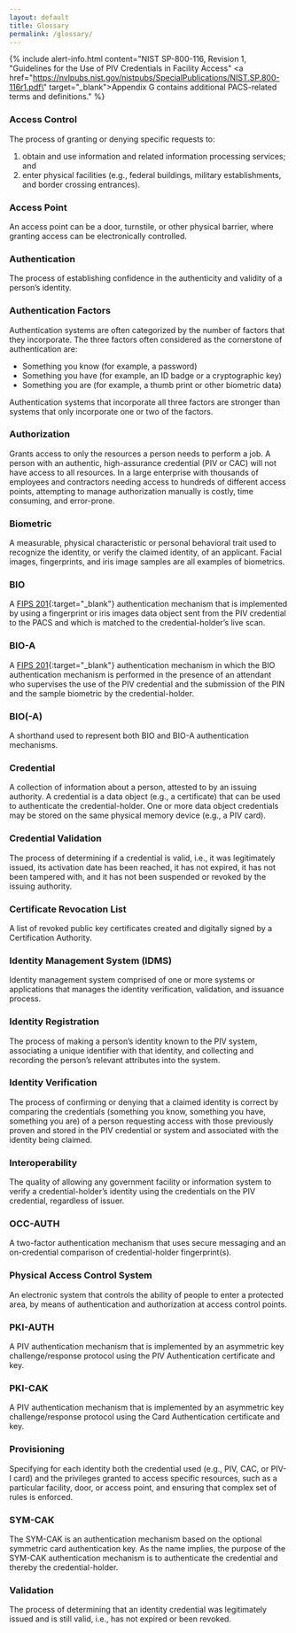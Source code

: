 ```yaml
---
layout: default
title: Glossary
permalink: /glossary/
---
```


{% include alert-info.html content="NIST SP-800-116, Revision 1, \"Guidelines for the Use of PIV Credentials in Facility Access\" <a href=\"https://nvlpubs.nist.gov/nistpubs/SpecialPublications/NIST.SP.800-116r1.pdf\" target=\"_blank\">Appendix G </a> contains additional PACS-related terms and definitions." %}


### Access Control 

The process of granting or denying specific requests to: 

1. obtain and use information and related information processing services; and 
2. enter physical facilities (e.g., federal buildings, military establishments, and border crossing entrances).


### Access Point 

An access point can be a door, turnstile, or other physical barrier, where granting access can be electronically controlled.


### Authentication

The process of establishing confidence in the authenticity and validity of a person’s identity.


### Authentication Factors	

Authentication systems are often categorized by the number of factors that they incorporate. The three factors often considered as the cornerstone of authentication are:

- Something you know (for example, a password)
- Something you have (for example, an ID badge or a cryptographic key)
- Something you are (for example, a thumb print or other biometric data)

Authentication systems that incorporate all three factors are stronger than systems that only incorporate one or two of the factors.	


### Authorization

Grants access to only the resources a person needs to perform a job.  A person with an authentic, high-assurance credential (PIV or CAC) will not have access to all resources.  In a large enterprise with thousands of employees and contractors needing access to hundreds of different access points, attempting to manage authorization manually is costly, time consuming, and error-prone.


### Biometric 

A measurable, physical characteristic or personal behavioral trait used to recognize the identity, or verify the claimed identity, of an applicant. Facial images, fingerprints, and iris image samples are all examples of biometrics.


### BIO

A [FIPS 201](https://nvlpubs.nist.gov/nistpubs/FIPS/NIST.FIPS.201-2.pdf){:target="_blank"} authentication mechanism that is implemented by using a fingerprint or iris images data object sent from the PIV credential to the PACS and which is matched to the credential-holder’s live scan.


### BIO-A

A [FIPS 201](https://nvlpubs.nist.gov/nistpubs/FIPS/NIST.FIPS.201-2.pdf){:target="_blank"} authentication mechanism in which the BIO authentication mechanism is performed in the presence of an attendant who supervises the use of the PIV credential and the submission of the PIN and the sample biometric by the credential-holder.


### BIO(-A)

A shorthand used to represent both BIO and BIO-A authentication mechanisms.


### Credential

A collection of information about a person, attested to by an issuing authority. A credential is a data object (e.g., a certificate) that can be used to authenticate the credential-holder. One or more data object credentials may be stored on the same physical memory device (e.g., a PIV card).


### Credential Validation

The process of determining if a credential is valid, i.e., it was legitimately issued, its activation date has been reached, it has not expired, it has not been tampered with, and it has not been suspended or revoked by the issuing authority.


### Certificate Revocation List 

A list of revoked public key certificates created and digitally signed by a Certification Authority.	


### Identity Management System (IDMS) 

Identity management system comprised of one or more systems or applications that manages the identity verification, validation, and issuance process.


### Identity Registration

The process of making a person’s identity known to the PIV system, associating a unique identifier with that identity, and collecting and recording the person’s relevant attributes into the system.


### Identity Verification 

The process of confirming or denying that a claimed identity is correct by comparing the credentials (something you know, something you have, something you are) of a person requesting access with those previously proven and stored in the PIV credential or system and associated with the identity being claimed.


### Interoperability 

The quality of allowing any government facility or information system to verify a credential-holder’s identity using the credentials on the PIV credential, regardless of issuer.


### OCC-AUTH

A two-factor authentication mechanism that uses secure messaging and an on-credential comparison of credential-holder fingerprint(s).

### Physical Access Control System
An electronic system that controls the ability of people to enter a protected area, by means of authentication and authorization at access control points.


### PKI-AUTH

A PIV authentication mechanism that is implemented by an asymmetric key challenge/response protocol using the PIV
Authentication certificate and key.


### PKI-CAK

A PIV authentication mechanism that is implemented by an asymmetric key challenge/response protocol using the Card Authentication certificate and key.


### Provisioning

Specifying for each identity both the credential used (e.g., PIV, CAC, or PIV-I card) and the privileges granted to access specific resources, such as a particular facility, door, or access point, and ensuring that complex set of rules is enforced.


### SYM-CAK

The SYM-CAK is an authentication mechanism based on the optional symmetric card authentication key. As the name implies, the purpose of the SYM-CAK authentication mechanism is to authenticate the credential and thereby the credential-holder.


### Validation

The process of determining that an identity credential was legitimately issued and is still valid, i.e., has not expired or been revoked.
